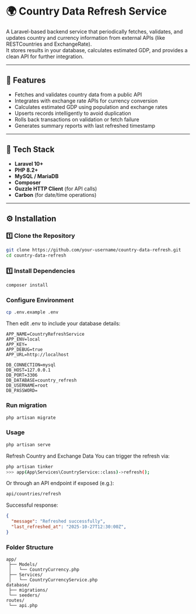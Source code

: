 # 🌍 Country Data Refresh Service

A Laravel-based backend service that periodically fetches, validates, and updates country and currency information from external APIs (like RESTCountries and ExchangeRate).  
It stores results in your database, calculates estimated GDP, and provides a clean API for further integration.

---

## 🚀 Features

- Fetches and validates country data from a public API  
- Integrates with exchange rate APIs for currency conversion  
- Calculates estimated GDP using population and exchange rates  
- Upserts records intelligently to avoid duplication  
- Rolls back transactions on validation or fetch failure  
- Generates summary reports with last refreshed timestamp  

---

## 🧰 Tech Stack

- **Laravel 10+**
- **PHP 8.2+**
- **MySQL / MariaDB**
- **Composer**
- **Guzzle HTTP Client** (for API calls)
- **Carbon** (for date/time operations)

---

## ⚙️ Installation

### 1️⃣ Clone the Repository
```bash
git clone https://github.com/your-username/country-data-refresh.git
cd country-data-refresh
```

### 1️⃣ Install Dependencies
```bash
composer install
```

### Configure Environment
```bash
cp .env.example .env
```
Then edit .env to include your database details:

```env
APP_NAME=CountryRefreshService
APP_ENV=local
APP_KEY=
APP_DEBUG=true
APP_URL=http://localhost

DB_CONNECTION=mysql
DB_HOST=127.0.0.1
DB_PORT=3306
DB_DATABASE=country_refresh
DB_USERNAME=root
DB_PASSWORD=
```

### Run migration
```bash
php artisan migrate
```

### Usage
```bash
php artisan serve
```

Refresh Country and Exchange Data
You can trigger the refresh via:
```bash
php artisan tinker
>>> app(App\Services\CountryService::class)->refresh();
```
Or through an API endpoint if exposed (e.g.):
```bash
api/countries/refresh
```

Successful response:
```json
{
  "message": "Refreshed successfully",
  "last_refreshed_at": "2025-10-27T12:30:00Z",
}
```

### Folder Structure
```pgsql
app/
 ├── Models/
 │   └── CountryCurrency.php
 ├── Services/
 │   └── CountryCurrencyService.php
database/
 ├── migrations/
 └── seeders/
routes/
 └── api.php
 ```